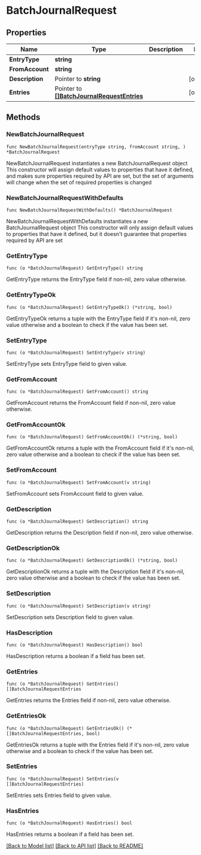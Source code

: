 # BatchJournalRequest

## Properties

Name | Type | Description | Notes
------------ | ------------- | ------------- | -------------
**EntryType** | **string** |  | 
**FromAccount** | **string** |  | 
**Description** | Pointer to **string** |  | [optional] 
**Entries** | Pointer to [**[]BatchJournalRequestEntries**](BatchJournalRequestEntries.md) |  | [optional] 

## Methods

### NewBatchJournalRequest

`func NewBatchJournalRequest(entryType string, fromAccount string, ) *BatchJournalRequest`

NewBatchJournalRequest instantiates a new BatchJournalRequest object
This constructor will assign default values to properties that have it defined,
and makes sure properties required by API are set, but the set of arguments
will change when the set of required properties is changed

### NewBatchJournalRequestWithDefaults

`func NewBatchJournalRequestWithDefaults() *BatchJournalRequest`

NewBatchJournalRequestWithDefaults instantiates a new BatchJournalRequest object
This constructor will only assign default values to properties that have it defined,
but it doesn't guarantee that properties required by API are set

### GetEntryType

`func (o *BatchJournalRequest) GetEntryType() string`

GetEntryType returns the EntryType field if non-nil, zero value otherwise.

### GetEntryTypeOk

`func (o *BatchJournalRequest) GetEntryTypeOk() (*string, bool)`

GetEntryTypeOk returns a tuple with the EntryType field if it's non-nil, zero value otherwise
and a boolean to check if the value has been set.

### SetEntryType

`func (o *BatchJournalRequest) SetEntryType(v string)`

SetEntryType sets EntryType field to given value.


### GetFromAccount

`func (o *BatchJournalRequest) GetFromAccount() string`

GetFromAccount returns the FromAccount field if non-nil, zero value otherwise.

### GetFromAccountOk

`func (o *BatchJournalRequest) GetFromAccountOk() (*string, bool)`

GetFromAccountOk returns a tuple with the FromAccount field if it's non-nil, zero value otherwise
and a boolean to check if the value has been set.

### SetFromAccount

`func (o *BatchJournalRequest) SetFromAccount(v string)`

SetFromAccount sets FromAccount field to given value.


### GetDescription

`func (o *BatchJournalRequest) GetDescription() string`

GetDescription returns the Description field if non-nil, zero value otherwise.

### GetDescriptionOk

`func (o *BatchJournalRequest) GetDescriptionOk() (*string, bool)`

GetDescriptionOk returns a tuple with the Description field if it's non-nil, zero value otherwise
and a boolean to check if the value has been set.

### SetDescription

`func (o *BatchJournalRequest) SetDescription(v string)`

SetDescription sets Description field to given value.

### HasDescription

`func (o *BatchJournalRequest) HasDescription() bool`

HasDescription returns a boolean if a field has been set.

### GetEntries

`func (o *BatchJournalRequest) GetEntries() []BatchJournalRequestEntries`

GetEntries returns the Entries field if non-nil, zero value otherwise.

### GetEntriesOk

`func (o *BatchJournalRequest) GetEntriesOk() (*[]BatchJournalRequestEntries, bool)`

GetEntriesOk returns a tuple with the Entries field if it's non-nil, zero value otherwise
and a boolean to check if the value has been set.

### SetEntries

`func (o *BatchJournalRequest) SetEntries(v []BatchJournalRequestEntries)`

SetEntries sets Entries field to given value.

### HasEntries

`func (o *BatchJournalRequest) HasEntries() bool`

HasEntries returns a boolean if a field has been set.


[[Back to Model list]](../README.md#documentation-for-models) [[Back to API list]](../README.md#documentation-for-api-endpoints) [[Back to README]](../README.md)


